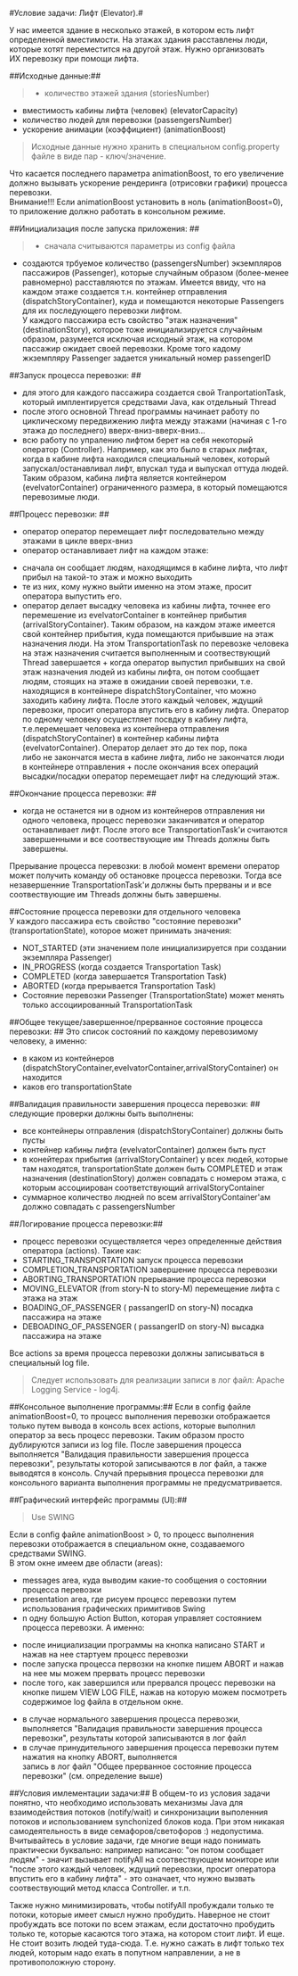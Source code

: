 #Условие задачи: Лифт (Elevator).#
         
У нас имеется здание в несколько этажей, в котором есть лифт
определенной вместимости. На этажах здания расставлены люди,
которые хотят переместится на другой этаж. Нужно организовать   
ИХ перевозку при помощи лифта.    

##Исходные данные:##
> - количество   этажей здания         (storiesNumber)       
- вместимость кабины лифта (человек) (elevatorCapacity)
- количество людей для перевозки     (passengersNumber)  
- ускорение анимации (коэффициент)   (animationBoost)   

> Исходные данные нужно хранить в специальном config.property файле в виде
пар - ключ/значение.      

Что касается последнего параметра animationBoost, то его увеличение
должно вызывать ускорение рендеринга (отрисовки графики) процесса перевозки.   
Внимание!!! Если animationBoost установить в ноль (animationBoost=0), то
приложение  должно работать в консольном режиме.


##Инициализация после запуска приложения: ##
> - cначала считываются параметры  из config файла

- создаются трбуемое количество (passengersNumber) экземпляров пассажиров (Passenger), которые случайным
образом (более-менее равномерно) расставляются по этажам. 
Имеется ввиду, что на каждом этаже создается т.н. контейнер отправления (dispatchStoryContainer), куда и 
помещаются некоторые Passengers для их последующего перевозки лифтом.   
У каждого пассажира есть свойство "этаж назначения" (destinationStory), которое тоже
инициализируется случайным образом, разумеется исключая исходный этаж, на котором 
пассажир ожидает своей перевозки. Кроме того кадому жкземпляру Passenger задается уникальный номер passengerID  
       
      
##Запуск процесса перевозки: ##
- для этого для каждого пассажира создается свой TranportationTask, который имплентируется средствами Java,
как отдельный Thread  
- после этого основной Thread программы начинает работу по циклическому передвижению лифта
между этажами (начиная с 1-го этажа до последнего) вверх-вниз-вверх-вниз...
- всю работу по упралению лифтом берет на себя некоторый оператор (Controller). Например, как это было в старых лифтах,
когда в кабине лифта находился специальный человек, который запускал/останавливал лифт, впускал туда
и выпускал оттуда людей. Таким образом, кабина лифта является контейнером (evelvatorContainer) ограниченного размера,
в который помещаются перевозимые люди. 
  

##Процесс перевозки: ##
- оператор оператор перемещает лифт последовательно между этажами в цикле вверх-вниз
- оператор останавливает лифт на каждом этаже:
+ сначала он сообщает людям, находящимся в кабине лифта, что лифт прибыл на такой-то этаж и можно выходить
+ те из них, кому нужно выйти именно на этом этаже, просит оператора выпустить его.
+ оператор делает высадку человека  из кабины лифта, точнее его перемешение из evelvatorContainer 
в контейнер прибытия (arrivalStoryContainer). Таким образом, на каждом этаже имеется свой контейнер прибытия,
куда помещаются прибывшие на этаж назначения люди. На этом TransportationTask по перевозке 
человека на этаж назначения  считается выполненным и соотвествующий  Thread завершается + когда оператор выпустил прибывших на свой этаж назначения людей из кабины лифта, он потом сообщает людям, стоящих
на этаже в ожидании своей перевозки, т.е. находящися в контейнере dispatchStoryContainer, что можно заходить
кабину лифта. После этого каждый человек, ждущий перевозки, просит оператора впустить его в кабину лифта.
Оператор по одному человеку осущестляет посвдку в кабину лифта, т.е.перемешает человека из контейнера отправления
(dispatchStoryContainer) в контейнер кабины лифта (evelvatorContainer). Оператор делает это до тех пор, пока     
либо не закончатся места в кабине лифта, либо не закончатся люди в контейнере отправления + после окончания всех операций высадки/посадки оператор перемещает лифт на следующий этаж. 

##Окончание процесса перевозки: ##
- когда не останется ни в одном из контейнеров отправления ни одного человека, процесс перевозки заканчиватся
и оператор останавливает лифт. После этого все TransportationTask'и считаются завершенными и все соотвествующие
им Threads должны быть завершены.

Прерывание процесса перевозки: в любой момент времени оператор может получить команду об остановке процесса перевозки.
Тогда все незавершенние TransportationTask'и должны быть прерваны и и все соотвествующие им Threads должны
быть завершены.

##Состояние процесса перевозки для отдельного человека     
У каждого пассажира есть свойство "состояние перевозки" (transportationState), которое может принимать значения:
* NOT_STARTED (эти значением поле инициализируется при создании экземпляра Passenger)
* IN_PROGRESS (когда создается Transportation Task) 
* COMPLETED   (когда завершается Transportation Task) 
* ABORTED     (когда прерывается Transportation Task) 
* Состояние перевозки Passenger (TransportationState) может  менять только ассоциированный TransportationTask 

            
##Общее текущее/завершенное/прерванное состояние процесса перевозки: ##
Это список состояний по каждому перевозимому человеку, а именно:
- в каком из контейнеров (dispatchStoryContainer,evelvatorContainer,arrivalStoryContainer) он находится
- каков его transportationState 

##Валидация правильности завершения процесса перевозки: ##
следующие проверки должны быть выполнены:
- все контейнеры отправления (dispatchStoryContainer) должны быть пусты            
- контейнер кабины лифта (evelvatorContainer) должен быть пуст
- в конейтерах прибытия (arrivalStoryContainer) у всех людей, которые там находятся,
transportationState должен быть COMPLETED и этаж назначения (destinationStory) должен совпадать с
номером этажа, с которым ассоциирован соответствующий arrivalStoryContainer     
- суммарное количество людней по всем  arrivalStoryContainer'ам должно совпадать с passengersNumber

##Логирование процесса перевозки:##
* процесс перевозки осуществляется через определенные действия оператора (actions). Такие как:
* STARTING_TRANSPORTATION                          запуск процесса перевозки                      
* COMPLETION_TRANSPORTATION                        завершение процесса перевозки   
* ABORTING_TRANSPORTATION                          прерывание процесса перевозки
* MOVING_ELEVATOR (from story-N to story-M)        перемещение лифта с этажа на этаж  
* BOADING_OF_PASSENGER ( passangerID on story-N)   посадка пассажира на этаже
* DEBOADING_OF_PASSENGER ( passangerID on story-N) высадка пассажира на этаже

Все actions за время процесса перевозки должны записываться в специальный log file.
> Следует использовать для реализации записи в лог файл:  Apache Logging Service - log4j.   

##Консольное выполнение программы:##
Если в config файле  animationBoost=0, то процесс выполнения перевозки отображается только путем вывода в консоль
всех actions, которые выполнил оператор за весь процесс перевозки. Таким образом просто дублируются записи из log file.
После завершения процесса выполняется  "Валидация правильности завершения процесса перевозки", результаты которой
записываются в лог файл, а также выводятся в консоль.
Случай прерывния процесса перевозки для консольного варианта выполнения программы не предусматривается. 

##Графический интерфейс программы (UI):##
> Use SWING

Если в config файле  animationBoost > 0, то процесс выполнения перевозки отображается в специальном окне,
создаваемого средствами SWING.   
В этом окне имеем две области (areas):
- messages area, куда выводим какие-то сообщения о состоянии процесса перевозки
- presentation area, где рисуем процесс перевозки путем использования графических примитивов Swing 
- n одну большую Action  Button, которая управляет состоянием процесса перевозки. А именно: 
+ после инициализации программы на кнопка написано START и нажав на нее стартуем процесс перевозки  
+ после запуска процесса первозки на кнопке пишем ABORT и нажав на нее мы можем прервать процесс перевозки
+ после того, как завершился  или прервался процесс перевозки на кнопке пишем VIEW LOG FILE, нажав на которую 
можем посмотреть содержимое log файла в отдельном окне. 
- в случае нормального завершения процесса перевозки, выполняется  "Валидация правильности завершения процесса перевозки",
результаты которой записываются в лог файл    
- в случае принудительного завершения процесса перевозки путем нажатия на кнопку ABORT, выполняется  
запись в лог файл "Общее прерванное состояние процесса перевозки" (см. определение выше) 
  

              
##Условия имлементации задачи:##
B общем-то из условия задачи понятно, что необходимо использовать механизмы Java для взаимодействия потоков (notify/wait) 
и синхронизации выполенния потоков и использованием synchonized  блоков кода. При этом никакая самодеятельность в виде семафоров/светофоров :)
недопустима. Вчитывайтесь в условие задачи, где многие вещи надо понимать практически  буквально:
например написано: "он потом сообщает людям" - значит вызывает notifyAll на соотвествующем мониторе 
или   "после этого каждый человек, ждущий перевозки, просит оператора впустить его в кабину лифта" - это означает, что нужно вызвать соотвествующий метод
класса Controller.
и т.п.


Также нужно минимизировать, чтобы notifyAll пробуждали только те потоки, которые имеет смысл нужно пробудить. Наверное не стоит пробуждать все потоки по всем
этажам, если достаточно пробудить только те, которые касаются того этажа, на котором стоит лифт. И еще. Не стоит возить людей туда-сюда. Т.е. нужно сажать 
в лифт только тех людей, которым надо ехать в попутном направлении, а не в противоположную сторону.         
